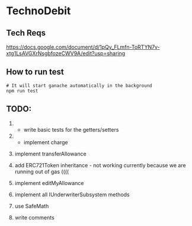# TechnoDebit

## Tech Reqs

https://docs.google.com/document/d/1pQy_FLmfn-ToRTYN7v-xtg1LsAVGXrNsgbfozeCWV9A/edit?usp=sharing


## How to run test 

```
# It will start ganache automatically in the background
npm run test 
```

## TODO:
1. * write basic tests for the getters/setters 
1. * implement charge 
1. implement transferAllowance 
1. add ERC721Token inheritance - not working currently because we are running out of gas ((((
  
1. implement editMyAllowance 
1. implement all IUnderwriterSubsystem methods
1. use SafeMath 
1. write comments 
